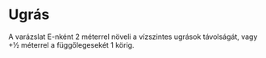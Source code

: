 # Ugrás

A varázslat E-nként 2 méterrel növeli a vízszintes ugrások távolságát, vagy +½ méterrel a függőlegesekét 1 körig.

